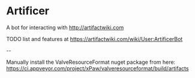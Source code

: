 # Artificer
A bot for interacting with http://artifactwiki.com

TODO list and features at https://artifactwiki.com/wiki/User:ArtificerBot


--

Manually install the ValveResourceFormat nuget package from here: https://ci.appveyor.com/project/xPaw/valveresourceformat/build/artifacts
